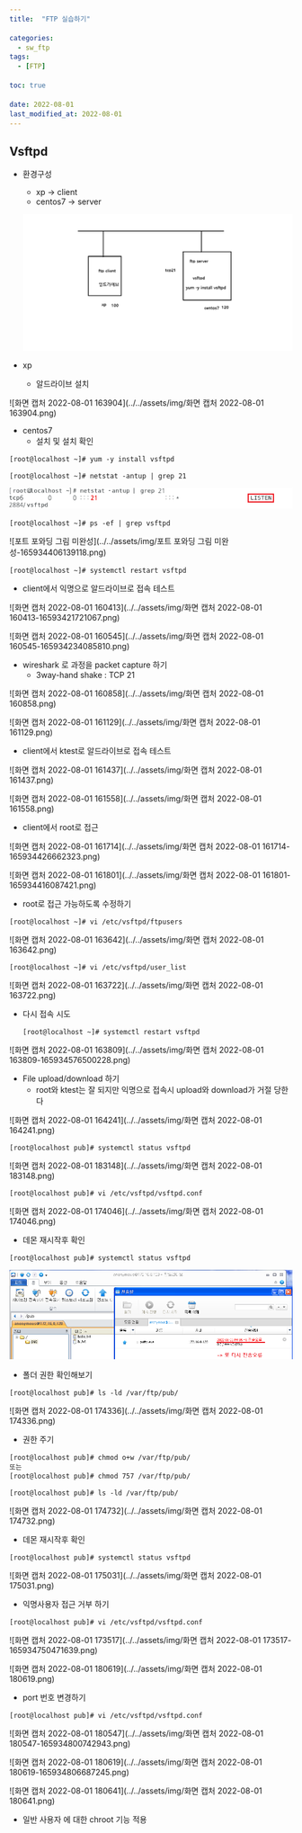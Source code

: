 ```yaml
---
title:  "FTP 실습하기" 

categories:
  - sw_ftp
tags:
  - [FTP]

toc: true

date: 2022-08-01
last_modified_at: 2022-08-01
---
```


## Vsftpd 

- 환경구성 

  - xp -> client 
  - centos7 -> server

  ![구성도](../../assets/img/구성도.png)

- xp
  - 알드라이브 설치

![화면 캡처 2022-08-01 163904](../../assets/img/화면 캡처 2022-08-01 163904.png)

- centos7
  - 설치 및 설치 확인

```
[root@localhost ~]# yum -y install vsftpd
```

```
[root@localhost ~]# netstat -antup | grep 21
```

![ㄹㅇㅁㄴ](../../assets/img/ㄹㅇㅁㄴ.png)

```
[root@localhost ~]# ps -ef | grep vsftpd
```

![포트 포와딩 그림 미완성](../../assets/img/포트 포와딩 그림 미완성-165934406139118.png)

```
[root@localhost ~]# systemctl restart vsftpd
```

- client에서 익명으로 알드라이브로 접속 테스트

![화면 캡처 2022-08-01 160413](../../assets/img/화면 캡처 2022-08-01 160413-16593421721067.png)

![화면 캡처 2022-08-01 160545](../../assets/img/화면 캡처 2022-08-01 160545-165934234085810.png)

- wireshark 로 과정을 packet capture 하기
  - 3way-hand shake : TCP 21

![화면 캡처 2022-08-01 160858](../../assets/img/화면 캡처 2022-08-01 160858.png)

![화면 캡처 2022-08-01 161129](../../assets/img/화면 캡처 2022-08-01 161129.png)

- client에서 ktest로 알드라이브로 접속 테스트

![화면 캡처 2022-08-01 161437](../../assets/img/화면 캡처 2022-08-01 161437.png)

![화면 캡처 2022-08-01 161558](../../assets/img/화면 캡처 2022-08-01 161558.png)

- client에서 root로 접근

![화면 캡처 2022-08-01 161714](../../assets/img/화면 캡처 2022-08-01 161714-165934426662323.png)

![화면 캡처 2022-08-01 161801](../../assets/img/화면 캡처 2022-08-01 161801-165934416087421.png)

- root로 접근 가능하도록 수정하기

```
[root@localhost ~]# vi /etc/vsftpd/ftpusers
```

![화면 캡처 2022-08-01 163642](../../assets/img/화면 캡처 2022-08-01 163642.png)

```
[root@localhost ~]# vi /etc/vsftpd/user_list
```

![화면 캡처 2022-08-01 163722](../../assets/img/화면 캡처 2022-08-01 163722.png)

- 다시 접속 시도

  ```
  [root@localhost ~]# systemctl restart vsftpd
  ```

![화면 캡처 2022-08-01 163809](../../assets/img/화면 캡처 2022-08-01 163809-165934576500228.png)

- File upload/download 하기
  - root와 ktest는 잘 되지만 익명으로 접속시 upload와 download가 거절 당한다

![화면 캡처 2022-08-01 164241](../../assets/img/화면 캡처 2022-08-01 164241.png)

```
[root@localhost pub]# systemctl status vsftpd
```

![화면 캡처 2022-08-01 183148](../../assets/img/화면 캡처 2022-08-01 183148.png)

```
[root@localhost pub]# vi /etc/vsftpd/vsftpd.conf
```

![화면 캡처 2022-08-01 174046](../../assets/img/화면 캡처 2022-08-01 174046.png)

- 데몬 재시작후 확인

```
[root@localhost pub]# systemctl status vsftpd
```

![ㄹㅇㄴㅁ](../../assets/img/ㄹㅇㄴㅁ.png)

- 폴더 권한 확인해보기

```
[root@localhost pub]# ls -ld /var/ftp/pub/
```

![화면 캡처 2022-08-01 174336](../../assets/img/화면 캡처 2022-08-01 174336.png)

- 권한 주기

```
[root@localhost pub]# chmod o+w /var/ftp/pub/
또는 
[root@localhost pub]# chmod 757 /var/ftp/pub/
```

```
[root@localhost pub]# ls -ld /var/ftp/pub/
```

![화면 캡처 2022-08-01 174732](../../assets/img/화면 캡처 2022-08-01 174732.png)

- 데몬 재시작후 확인

```
[root@localhost pub]# systemctl status vsftpd
```

![화면 캡처 2022-08-01 175031](../../assets/img/화면 캡처 2022-08-01 175031.png)

- 익명사용자 접근 거부 하기

```
[root@localhost pub]# vi /etc/vsftpd/vsftpd.conf
```

![화면 캡처 2022-08-01 173517](../../assets/img/화면 캡처 2022-08-01 173517-165934750471639.png)

![화면 캡처 2022-08-01 180619](../../assets/img/화면 캡처 2022-08-01 180619.png)

- port 번호 변경하기

```
[root@localhost pub]# vi /etc/vsftpd/vsftpd.conf
```



![화면 캡처 2022-08-01 180547](../../assets/img/화면 캡처 2022-08-01 180547-165934800742943.png)

![화면 캡처 2022-08-01 180619](../../assets/img/화면 캡처 2022-08-01 180619-165934806687245.png)

![화면 캡처 2022-08-01 180641](../../assets/img/화면 캡처 2022-08-01 180641.png)

- 일반 사용자 에 대한 chroot  기능 적용